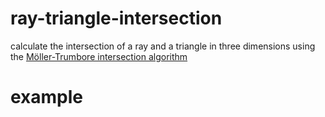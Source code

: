 # ray-triangle-intersection

calculate the intersection of a ray and a triangle in three dimensions
using the [Möller-Trumbore intersection algorithm][0]

[0]: http://www.cs.virginia.edu/~gfx/Courses/2003/ImageSynthesis/papers/Acceleration/Fast%20MinimumStorage%20RayTriangle%20Intersection.pdf

# example

``` js

```

